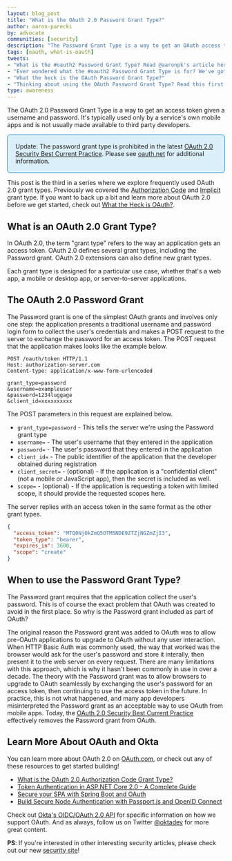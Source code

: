 ```yaml
---
layout: blog_post
title: "What is the OAuth 2.0 Password Grant Type?"
author: aaron-parecki
by: advocate
communities: [security]
description: "The Password Grant Type is a way to get an OAuth access token given a username and password."
tags: [oauth, what-is-oauth]
tweets:
- "What is the #oauth2 Password Grant Type? Read @aaronpk's article here:"
- "Ever wondered what the #oauth2 Password Grant Type is for? We've got you covered."
- "What the heck is the OAuth Password Grant Type?"
- "Thinking about using the OAuth Password Grant Type? Read this first:"
type: awareness
---
```


The OAuth 2.0 Password Grant Type is a way to get an access token given a username and password. It's typically used only by a service's own mobile apps and is not usually made available to third party developers.

<div style="padding: 18px; border: 1px #007dc1 solid; background: #dbeffb; border-radius: 6px;">
Update: The password grant type is prohibited in the latest <a href="https://datatracker.ietf.org/doc/html/draft-ietf-oauth-security-topics-13#section-3.4">OAuth 2.0 Security Best Current Practice</a>. Please see <a href="https://oauth.net/2/grant-types/password/">oauth.net</a> for additional information.
</div>

This post is the third in a series where we explore frequently used OAuth 2.0 grant types. Previously we covered the [Authorization Code](/blog/2018/04/10/oauth-authorization-code-grant-type) and [Implicit](/blog/2018/05/24/what-is-the-oauth2-implicit-grant-type) grant type. If you want to back up a bit and learn more about OAuth 2.0 before we get started, check out [What the Heck is OAuth?](/blog/2017/06/21/what-the-heck-is-oauth).

## What is an OAuth 2.0 Grant Type?

In OAuth 2.0, the term "grant type" refers to the way an application gets an access token. OAuth 2.0 defines several grant types, including the Password grant. OAuth 2.0 extensions can also define new grant types.

Each grant type is designed for a particular use case, whether that's a web app, a mobile or desktop app, or server-to-server applications.

## The OAuth 2.0 Password Grant

The Password grant is one of the simplest OAuth grants and involves only one step: the application presents a traditional username and password login form to collect the user's credentials and makes a POST request to the server to exchange the password for an access token. The POST request that the application makes looks like the example below.

```http
POST /oauth/token HTTP/1.1
Host: authorization-server.com
Content-type: application/x-www-form-urlencoded

grant_type=password
&username=exampleuser
&password=1234luggage
&client_id=xxxxxxxxxx
```

The POST parameters in this request are explained below.

* `grant_type=password` - This tells the server we're using the Password grant type
* `username=` - The user's username that they entered in the application
* `password=` - The user's password that they entered in the application
* `client_id=` - The public identifier of the application that the developer obtained during registration
* `client_secret=` - (optional) - If the application is a "confidential client" (not a mobile or JavaScript app), then the secret is included as well.
* `scope=` - (optional) - If the application is requesting a token with limited scope, it should provide the requested scopes here.

The server replies with an access token in the same format as the other grant types.

```json
{
  "access_token": "MTQ0NjOkZmQ5OTM5NDE9ZTZjNGZmZjI3",
  "token_type": "bearer",
  "expires_in": 3600,
  "scope": "create"
}
```

## When to use the Password Grant Type?

The Password grant requires that the application collect the user's password. This is of course the exact problem that OAuth was created to avoid in the first place. So why is the Password grant included as part of OAuth?

The original reason the Password grant was added to OAuth was to allow pre-OAuth applications to upgrade to OAuth without any user interaction. 
When HTTP Basic Auth was commonly used, the way that worked was the browser would ask for the user's password and store it interally, then present it to the web server on every request. There are many limitations with this approach, which is why it hasn't been commonly in use in over a decade. The theory with the Password grant was to allow browsers to upgrade to OAuth seamlessly by exchanging the user's password for an access token, then continuing to use the access token in the future.
In practice, this is not what happened, and many app developers misinterpreted the Password grant as an acceptable way to use OAuth from mobile apps. Today, the <a href="https://datatracker.ietf.org/doc/html/draft-ietf-oauth-security-topics-13#section-3.4">OAuth 2.0 Security Best Current Practice</a> effectively removes the Password grant from OAuth.

## Learn More About OAuth and Okta

You can learn more about OAuth 2.0 on [OAuth.com](https://www.oauth.com/oauth2-servers/access-tokens/password-grant/), or check out any of these resources to get started building!

* [What is the OAuth 2.0 Authorization Code Grant Type?](/blog/2018/04/10/oauth-authorization-code-grant-type)
* [Token Authentication in ASP.NET Core 2.0 - A Complete Guide](/blog/2018/03/23/token-authentication-aspnetcore-complete-guide)
* [Secure your SPA with Spring Boot and OAuth](/blog/2017/10/27/secure-spa-spring-boot-oauth)
* [Build Secure Node Authentication with Passport.js and OpenID Connect](/blog/2018/05/18/node-authentication-with-passport-and-oidc)

Check out [Okta's OIDC/OAuth 2.0 API](/docs/reference/api/oidc/) for specific information on how we support OAuth. And as always, follow us on Twitter [@oktadev](https://twitter.com/oktadev) for more great content.

**PS**: If you're interested in other interesting security articles, please check out our new [security site](https://sec.okta.com/)!
